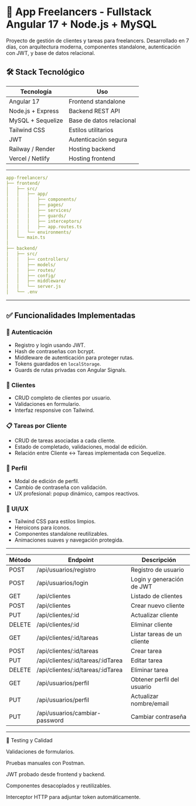 # 💼 App Freelancers - Fullstack Angular 17 + Node.js + MySQL

Proyecto de gestión de clientes y tareas para freelancers. Desarrollado en 7 días, con arquitectura moderna, componentes standalone, autenticación con JWT, y base de datos relacional.

## 🛠️ Stack Tecnológico

| Tecnología        | Uso                          |
|-------------------|-------------------------------|
| Angular 17        | Frontend standalone           |
| Node.js + Express | Backend REST API              |
| MySQL + Sequelize | Base de datos relacional      |
| Tailwind CSS      | Estilos utilitarios           |
| JWT               | Autenticación segura          |
| Railway / Render  | Hosting backend               |
| Vercel / Netlify  | Hosting frontend              |

---

```yaml
app-freelancers/
├── frontend/
│   ├── src/
│   │   ├── app/
│   │   │   ├── components/         
│   │   │   ├── pages/              
│   │   │   ├── services/           
│   │   │   ├── guards/            
│   │   │   ├── interceptors/      
│   │   │   ├── app.routes.ts
│   │   └── environments/           
│   └── main.ts
│
├── backend/
│   ├── src/
│   │   ├── controllers/            
│   │   ├── models/                 
│   │   ├── routes/                
│   │   ├── config/            
│   │   ├── middleware/            
│   │   └── server.js
│   └── .env
```
---

## ✅ Funcionalidades Implementadas

### 🔐 Autenticación
- Registro y login usando JWT.
- Hash de contraseñas con bcrypt.
- Middleware de autenticación para proteger rutas.
- Tokens guardados en `localStorage`.
- Guards de rutas privadas con Angular Signals.

### 👥 Clientes
- CRUD completo de clientes por usuario.
- Validaciones en formulario.
- Interfaz responsive con Tailwind.

### 📋 Tareas por Cliente
- CRUD de tareas asociadas a cada cliente.
- Estado de completado, validaciones, modal de edición.
- Relación entre Cliente ↔️ Tareas implementada con Sequelize.

### 👤 Perfil
- Modal de edición de perfil.
- Cambio de contraseña con validación.
- UX profesional: popup dinámico, campos reactivos.

### 💅 UI/UX
- Tailwind CSS para estilos limpios.
- Heroicons para íconos.
- Componentes standalone reutilizables.
- Animaciones suaves y navegación protegida.

---

| Método | Endpoint                            | Descripción                 |
| ------ | ----------------------------------- | --------------------------- |
| POST   | /api/usuarios/registro              | Registro de usuario         |
| POST   | /api/usuarios/login                 | Login y generación de JWT   |
| GET    | /api/clientes                       | Listado de clientes         |
| POST   | /api/clientes                       | Crear nuevo cliente         |
| PUT    | /api/clientes/\:id                  | Actualizar cliente          |
| DELETE | /api/clientes/\:id                  | Eliminar cliente            |
| GET    | /api/clientes/\:id/tareas           | Listar tareas de un cliente |
| POST   | /api/clientes/\:id/tareas           | Crear tarea                 |
| PUT    | /api/clientes/\:id/tareas/\:idTarea | Editar tarea                |
| DELETE | /api/clientes/\:id/tareas/\:idTarea | Eliminar tarea              |
| GET    | /api/usuarios/perfil                | Obtener perfil del usuario  |
| PUT    | /api/usuarios/perfil                | Actualizar nombre/email     |
| PUT    | /api/usuarios/cambiar-password      | Cambiar contraseña          |

---

🧪 Testing y Calidad

Validaciones de formularios.

Pruebas manuales con Postman.

JWT probado desde frontend y backend.

Componentes desacoplados y reutilizables.

Interceptor HTTP para adjuntar token automáticamente.
